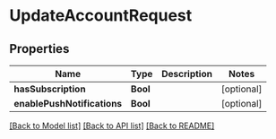 # UpdateAccountRequest

## Properties
Name | Type | Description | Notes
------------ | ------------- | ------------- | -------------
**hasSubscription** | **Bool** |  | [optional] 
**enablePushNotifications** | **Bool** |  | [optional] 

[[Back to Model list]](../README.md#documentation-for-models) [[Back to API list]](../README.md#documentation-for-api-endpoints) [[Back to README]](../README.md)


